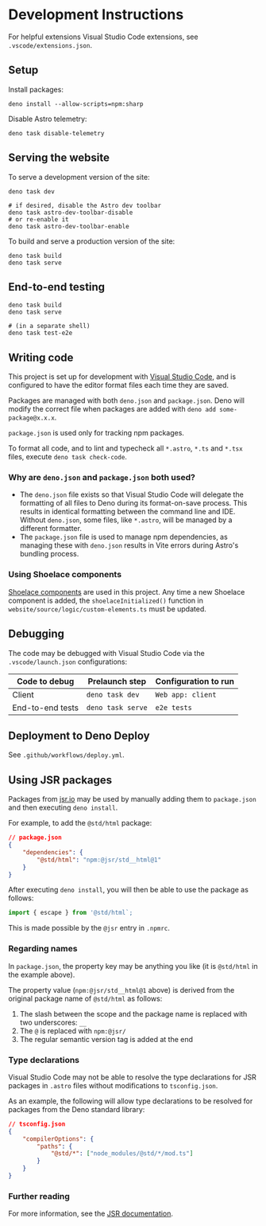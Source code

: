 # Development Instructions

For helpful extensions Visual Studio Code extensions, see `.vscode/extensions.json`.

## Setup

Install packages:

```shell
deno install --allow-scripts=npm:sharp
```

Disable Astro telemetry:

```shell
deno task disable-telemetry
```

## Serving the website

To serve a development version of the site:

```shell
deno task dev

# if desired, disable the Astro dev toolbar
deno task astro-dev-toolbar-disable
# or re-enable it
deno task astro-dev-toolbar-enable
```

To build and serve a production version of the site:

```shell
deno task build
deno task serve
```

## End-to-end testing

```shell
deno task build
deno task serve

# (in a separate shell)
deno task test-e2e
```

## Writing code

This project is set up for development with [Visual Studio Code](https://code.visualstudio.com/), and is configured to have the editor
format files each time they are saved.

Packages are managed with both `deno.json` and `package.json`. Deno will modify the correct file when packages are added with
`deno add some-package@x.x.x`.

`package.json` is used only for tracking npm packages.

To format all code, and to lint and typecheck all `*.astro`, `*.ts` and `*.tsx` files, execute `deno task check-code`.

### Why are `deno.json` and `package.json` both used?

- The `deno.json` file exists so that Visual Studio Code will delegate the formatting of all files to Deno during its format-on-save
  process. This results in identical formatting between the command line and IDE. Without `deno.json`, some files, like `*.astro`, will be
  managed by a different formatter.
- The `package.json` file is used to manage npm dependencies, as managing these with `deno.json` results in Vite errors during Astro's
  bundling process.

### Using Shoelace components

[Shoelace components](https://shoelace.style/) are used in this project. Any time a new Shoelace component is added, the
`shoelaceInitialized()` function in `website/source/logic/custom-elements.ts` must be updated.

## Debugging

The code may be debugged with Visual Studio Code via the `.vscode/launch.json` configurations:

| Code to debug    | Prelaunch step    | Configuration to run |
| ---------------- | ----------------- | -------------------- |
| Client           | `deno task dev`   | `Web app: client`    |
| End-to-end tests | `deno task serve` | `e2e tests`          |

## Deployment to Deno Deploy

See `.github/workflows/deploy.yml`.

## Using JSR packages

Packages from [jsr.io](https://jsr.io/) may be used by manually adding them to `package.json` and then executing `deno install`.

For example, to add the `@std/html` package:

```JSON
// package.json
{
    "dependencies": {
        "@std/html": "npm:@jsr/std__html@1"
    }
}
```

After executing `deno install`, you will then be able to use the package as follows:

```TypeScript
import { escape } from '@std/html`;
```

This is made possible by the `@jsr` entry in `.npmrc`.

### Regarding names

In `package.json`, the property key may be anything you like (it is `@std/html` in the example above).

The property value (`npm:@jsr/std__html@1` above) is derived from the original package name of `@std/html` as follows:

1. The slash between the scope and the package name is replaced with two underscores: `__`
2. The `@` is replaced with `npm:@jsr/`
3. The regular semantic version tag is added at the end

### Type declarations

Visual Studio Code may not be able to resolve the type declarations for JSR packages in `.astro` files without modifications to
`tsconfig.json`.

As an example, the following will allow type declarations to be resolved for packages from the Deno standard library:

```JSON
// tsconfig.json
{
    "compilerOptions": {
        "paths": {
            "@std/*": ["node_modules/@std/*/mod.ts"]
        }
    }
}
```

### Further reading

For more information, see the [JSR documentation](https://jsr.io/docs/npm-compatibility#advanced-setup).
